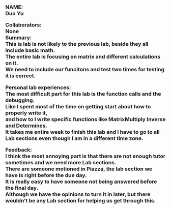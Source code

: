 
<h3> NAME: <br>
Duo Yu <br>

Collaborators:<br>
 None <br>
Summary:<br>
This is lab is not likely to the previous lab, beside they all include basic math.<br>
The entire lab is focusing on matrix and different calculations on it.<br>
We need to include our funcitons and test two times for testing it is correct.<br>

Personal lab experiences:<br>
The most difficult part for this lab is the function calls and the debugging.<br>
Like I spent most of the time on getting start about how to properly write it,<br>
and how to I write specific functions like MatrixMultiply Inverse and Determines.<br>
It takes me entire week to finish this lab and I have to go to all Lab sections even though I am in a different time zone.<br>

Feedback:<br>
I think the most annoying part is that there are not enough tutor sometimes and we need more Lab sections.<br>
There are someone metioned in Piazza, the lab section we have is right before the due day.<br>
It is really easy to have someone not being answered before the final day.<br>
Although we have the opinions to turn it in later, but there wouldn't be any Lab section for helping us get through this.<br>